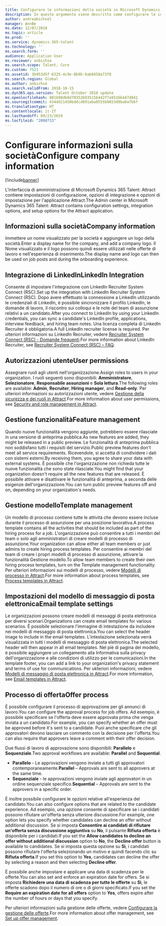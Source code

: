 ```yaml
---
title: Configurare le informazioni della società in Microsoft Dynamics 365 Talent - Attract
description: In questo argomento viene descritto come configurare le informazioni e il marchio della società per Microsoft Dynamics 365 Talent - Attract.
author: andreabichsel
manager: AnnBe
ms.date: 12/07/2018
ms.topic: article
ms.prod: ''
ms.service: dynamics-365-talent
ms.technology: ''
ms.search.form: ''
audience: Application User
ms.reviewer: anbichse
ms.search.scope: Talent, Core
ms.custom: 7521
ms.assetid: 3b953d5f-6325-4c9e-8b9b-6ab0458a73f8
ms.search.region: Global
ms.author: anbichse
ms.search.validFrom: 2018-10-15
ms.dyn365.ops.version: Talent October 2018 update
ms.openlocfilehash: 801b90db8d70352693515b442f7a9316b447d041
ms.sourcegitcommit: 434dd21450bddcd891aba0555b9853d9ba0afb6f
ms.translationtype: HT
ms.contentlocale: it-IT
ms.lasthandoff: 09/23/2019
ms.locfileid: "2008733"
---
```

# <a name="configure-company-information"></a><span data-ttu-id="92f9f-103">Configurare informazioni sulla società</span><span class="sxs-lookup"><span data-stu-id="92f9f-103">Configure company information</span></span>
[!include[banner](../includes/banner.md)]

<span data-ttu-id="92f9f-104">L'interfaccia di amministrazione di Microsoft Dynamics 365 Talent: Attract contiene impostazioni di configurazione, opzioni di integrazione e opzioni di impostazione per l'applicazione Attract.</span><span class="sxs-lookup"><span data-stu-id="92f9f-104">The Admin center in Microsoft Dynamics 365 Talent: Attract contains configuration settings, integration options, and setup options for the Attract application.</span></span>

## <a name="company-information"></a><span data-ttu-id="92f9f-105">Informazioni sulla società</span><span class="sxs-lookup"><span data-stu-id="92f9f-105">Company information</span></span>

<span data-ttu-id="92f9f-106">Immettere un nome visualizzato per la società e aggiungere un logo della società.</span><span class="sxs-lookup"><span data-stu-id="92f9f-106">Enter a display name for the company, and add a company logo.</span></span> <span data-ttu-id="92f9f-107">Il Nome visualizzato e il logo possono quindi essere utilizzati nelle offerte di lavoro e nell'esperienza di inserimento.</span><span class="sxs-lookup"><span data-stu-id="92f9f-107">The display name and logo can then be used on job posts and during the onboarding experience.</span></span>

## <a name="linkedin-integration"></a><span data-ttu-id="92f9f-108">Integrazione di LinkedIn</span><span class="sxs-lookup"><span data-stu-id="92f9f-108">LinkedIn Integration</span></span>

<span data-ttu-id="92f9f-109">Consente di impostare l'integrazione con LinkedIn Recruiter System Connect (RSC).</span><span class="sxs-lookup"><span data-stu-id="92f9f-109">Set up the integration with LinkedIn Recruiter System Connect (RSC).</span></span> <span data-ttu-id="92f9f-110">Dopo avere effettuato la connessione a LinkedIn utilizzando le credenziali di LinkedIn, è possibile sincronizzare il profilo LinkedIn, le domande di lavoro, il riscontro sui colloqui e le note del team di assunzione relativi a un candidato.</span><span class="sxs-lookup"><span data-stu-id="92f9f-110">After you connect to LinkedIn by using your LinkedIn credentials, you can sync a candidate's LinkedIn profile, applications, interview feedback, and hiring team notes.</span></span> <span data-ttu-id="92f9f-111">Una licenza completa di LinkedIn Recruiter è obbligatoria.</span><span class="sxs-lookup"><span data-stu-id="92f9f-111">A full LinkedIn recruiter license is required.</span></span> <span data-ttu-id="92f9f-112">Per ulteriori informazioni su LinkedIn Recruiter, vedere [Recruiter System Connect (RSC) - Domande frequenti](https://www.linkedin.com/help/recruiter/answer/90483).</span><span class="sxs-lookup"><span data-stu-id="92f9f-112">For more information about LinkedIn Recruiter, see [Recruiter System Connect (RSC) – FAQ](https://www.linkedin.com/help/recruiter/answer/90483).</span></span>

## <a name="user-permissions"></a><span data-ttu-id="92f9f-113">Autorizzazioni utente</span><span class="sxs-lookup"><span data-stu-id="92f9f-113">User permissions</span></span>

<span data-ttu-id="92f9f-114">Assegnare ruoli agli utenti nell'organizzazione.</span><span class="sxs-lookup"><span data-stu-id="92f9f-114">Assign roles to users in your organization.</span></span> <span data-ttu-id="92f9f-115">I ruoli seguenti sono disponibili: **Amministratore**, **Selezionatore**, **Responsabile assunzioni** e **Sola lettura**.</span><span class="sxs-lookup"><span data-stu-id="92f9f-115">The following roles are available: **Admin**, **Recruiter**, **Hiring manager**, and **Read-only**.</span></span> <span data-ttu-id="92f9f-116">Per ulteriori informazioni su  autorizzazioni utente, vedere [Gestione della sicurezza e dei ruoli in Attract](./security-attract.md).</span><span class="sxs-lookup"><span data-stu-id="92f9f-116">For more information about user permissions, see [Security and role management in Attract](./security-attract.md).</span></span>

## <a name="feature-management"></a><span data-ttu-id="92f9f-117">Gestione funzionalità</span><span class="sxs-lookup"><span data-stu-id="92f9f-117">Feature management</span></span>

<span data-ttu-id="92f9f-118">Quando nuove funzionalità vengono aggiunte, potrebbero essere rilasciate in una versione di anteprima pubblica.</span><span class="sxs-lookup"><span data-stu-id="92f9f-118">As new features are added, they might be released in a public preview.</span></span> <span data-ttu-id="92f9f-119">Le funzionalità di anteprima pubblica non soddisfano tutti i requisiti del servizio.</span><span class="sxs-lookup"><span data-stu-id="92f9f-119">Public preview features don't meet all service requirements.</span></span> <span data-ttu-id="92f9f-120">Ricevendole, si accetta di condividere i dati con sistemi esterni.</span><span class="sxs-lookup"><span data-stu-id="92f9f-120">By receiving them, you agree to share your data with external systems.</span></span> <span data-ttu-id="92f9f-121">È possibile che l'organizzazione non richieda tutte le nuove funzionalità che sono state rilasciate.</span><span class="sxs-lookup"><span data-stu-id="92f9f-121">You might find that your organization doesn't require all the new features that are released.</span></span> <span data-ttu-id="92f9f-122">È possibile attivare e disattivare le funzionalità di anteprima, a seconda delle esigenze dell'organizzazione.</span><span class="sxs-lookup"><span data-stu-id="92f9f-122">You can turn public preview features off and on, depending on your organization's needs.</span></span>

## <a name="template-management"></a><span data-ttu-id="92f9f-123">Gestione modello</span><span class="sxs-lookup"><span data-stu-id="92f9f-123">Template management</span></span>

<span data-ttu-id="92f9f-124">Un modello di processo contiene tutte le attività che devono essere incluse durante il processo di assunzione per una posizione lavorativa.</span><span class="sxs-lookup"><span data-stu-id="92f9f-124">A process template contains all the activities that should be included as part of the hiring process for a job.</span></span> <span data-ttu-id="92f9f-125">L'organizzazione può consentire a tutti i membri del team o solo agli amministratori di creare modelli di processo di assunzione.</span><span class="sxs-lookup"><span data-stu-id="92f9f-125">Your organization can allow either all team members or just admins to create hiring process templates.</span></span> <span data-ttu-id="92f9f-126">Per consentire ai membri del team di creare i propri modelli di processo di assunzione, attivare la funzionalità Gestione modello.</span><span class="sxs-lookup"><span data-stu-id="92f9f-126">To allow team members to create their own hiring process templates, turn on the Template management functionality.</span></span> <span data-ttu-id="92f9f-127">Per ulteriori informazioni sui modelli di processo, vedere [Modelli di processo in Attract](./process-templates-attract.md).</span><span class="sxs-lookup"><span data-stu-id="92f9f-127">For more information about process templates, see [Process templates in Attract](./process-templates-attract.md).</span></span>

## <a name="email-template-settings"></a><span data-ttu-id="92f9f-128">Impostazioni del modello di messaggio di posta elettronica</span><span class="sxs-lookup"><span data-stu-id="92f9f-128">Email template settings</span></span>

<span data-ttu-id="92f9f-129">Le organizzazioni possono creare modelli di messaggi di posta elettronica per diversi scenari.</span><span class="sxs-lookup"><span data-stu-id="92f9f-129">Organizations can create email templates for various scenarios.</span></span> <span data-ttu-id="92f9f-130">È possibile selezionare l'immagine di intestazione da includere nei modelli di messaggio di posta elettronica.</span><span class="sxs-lookup"><span data-stu-id="92f9f-130">You can select the header image to include in the email templates.</span></span> <span data-ttu-id="92f9f-131">L'intestazione selezionata verrà visualizzata in tutti i modelli di messaggio di posta elettronica.</span><span class="sxs-lookup"><span data-stu-id="92f9f-131">The selected header will then appear in all email templates.</span></span> <span data-ttu-id="92f9f-132">Nel piè di pagina del modello, è possibile aggiungere un collegamento alla Informativa sulla privacy dell'organizzazione e alle condizioni di utilizzo per le comunicazioni.</span><span class="sxs-lookup"><span data-stu-id="92f9f-132">In the template footer, you can add a link to your organization's privacy statement and terms of use for communications.</span></span> <span data-ttu-id="92f9f-133">Per ukteriori informazioni, vedere [Modelli di messaggio di posta elettronica in Attract](./email-templates.md).</span><span class="sxs-lookup"><span data-stu-id="92f9f-133">For more information, see [Email templates in Attract](./email-templates.md).</span></span>

## <a name="offer-process"></a><span data-ttu-id="92f9f-134">Processo di offerta</span><span class="sxs-lookup"><span data-stu-id="92f9f-134">Offer process</span></span>

<span data-ttu-id="92f9f-135">È possibile configurare il processo di approvazione per gli annunci di lavoro.</span><span class="sxs-lookup"><span data-stu-id="92f9f-135">You can configure the approval process for job offers.</span></span> <span data-ttu-id="92f9f-136">Ad esempio, è possibile specificare se l'offerta deve essere approvata prima che venga inviata a un candidato.</span><span class="sxs-lookup"><span data-stu-id="92f9f-136">For example, you can specify whether an offer must be approved before it's sent to a candidate.</span></span> <span data-ttu-id="92f9f-137">Puoi anche specificare che gli approvatori devono lasciare un commento con la decisione per l'offerta.</span><span class="sxs-lookup"><span data-stu-id="92f9f-137">You can also require that approvers leave a comment with their offer decision.</span></span>

<span data-ttu-id="92f9f-138">Due flussi di lavoro di approvazione sono disponibili: **Parallelo** e **Sequenziale**.</span><span class="sxs-lookup"><span data-stu-id="92f9f-138">Two approval workflows are available: **Parallel** and **Sequential**.</span></span>

- <span data-ttu-id="92f9f-139">**Parallelo** - Le approvazioni vengono inviate a tutti gli approvatori contemporaneamente.</span><span class="sxs-lookup"><span data-stu-id="92f9f-139">**Parallel** – Approvals are sent to all approvers at the same time.</span></span>
- <span data-ttu-id="92f9f-140">**Sequenziale** - le approvazioni vengono inviate agli approvatori in un ordine sequenziale specifico.</span><span class="sxs-lookup"><span data-stu-id="92f9f-140">**Sequential** – Approvals are sent to the approvers in a specific order.</span></span>

<span data-ttu-id="92f9f-141">È inoltre possibile configurare le opzioni relative all'esperienza del candidato.</span><span class="sxs-lookup"><span data-stu-id="92f9f-141">You can also configure options that are related to the candidate experience.</span></span> <span data-ttu-id="92f9f-142">Ad esempio, una opzione consente di specificare se i candidati possono rifiutare un'offerta senza ulteriore discussione.</span><span class="sxs-lookup"><span data-stu-id="92f9f-142">For example, one option lets you specify whether candidates can decline an offer without additional discussion.</span></span> <span data-ttu-id="92f9f-143">Se si imposta **Consentire ai candidati di rifiutare un'offerta senza discussione aggiuntiva** su **No**, il pulsante **Rifiuta offerta** è disponibile per i candidati.</span><span class="sxs-lookup"><span data-stu-id="92f9f-143">If you set the **Allow candidates to decline an offer without additional discussion** option to **No**, the **Decline offer** button is available to candidates.</span></span> <span data-ttu-id="92f9f-144">Se si imposta questa opzione su **Sì**, i candidati possono rifiutare l'offerta selezionando un motivo e quindi facendo clic su **Rifiuta offerta**.</span><span class="sxs-lookup"><span data-stu-id="92f9f-144">If you set this option to **Yes**, candidates can decline the offer by selecting a reason and then selecting **Decline offer**.</span></span>

<span data-ttu-id="92f9f-145">È possibile anche impostare e applicare una data di scadenza per le offerte.</span><span class="sxs-lookup"><span data-stu-id="92f9f-145">You can also set and enforce an expiration date for offers.</span></span> <span data-ttu-id="92f9f-146">Se si imposta **Richiedere una data di scadenza per tutte le offerte** su **Sì**, le offerte scadono dopo il numero di ore o di giorni specificato.</span><span class="sxs-lookup"><span data-stu-id="92f9f-146">If you set the **Require an expiration date for all offers** option to **Yes**, offers expire after the number of hours or days that you specify.</span></span>

<span data-ttu-id="92f9f-147">Per ulteriori informazioni sulla gestione delle offerte, vedere [Configurare la gestione delle offerte](./offer-setup.md).</span><span class="sxs-lookup"><span data-stu-id="92f9f-147">For more information about offer management, see [Set up offer management](./offer-setup.md).</span></span>
